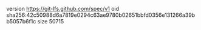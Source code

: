 version https://git-lfs.github.com/spec/v1
oid sha256:42c50988d6a7819e0294c63ae9780b02651bbfd0356e131266a39bb5057b6f1c
size 50715

